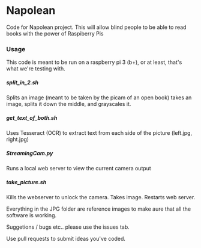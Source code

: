 # Napolean
Code for Napolean project. This will allow blind people to be able to read books with the power of Raspiberry Pis

### Usage

This code is meant to be run on a raspberry pi 3 (b+), or at least, that's what we're testing with.

##### split_in_2.sh
Splits an image (meant to be taken by the picam of an open book) takes an image, splits it down the middle, and grayscales it.

##### get_text_of_both.sh
Uses Tesseract (OCR) to extract text from each side of the picture (left.jpg, right.jpg)

##### StreamingCam.py
Runs a local web server to view the current camera output

##### take_picture.sh
Kills the webserver to unlock the camera. Takes image. Restarts web server.

Everything in the JPG folder are reference images to make aure that all the software is working.


Suggetions / bugs etc.. please use the issues tab.

Use pull requests to submit ideas you've coded.
